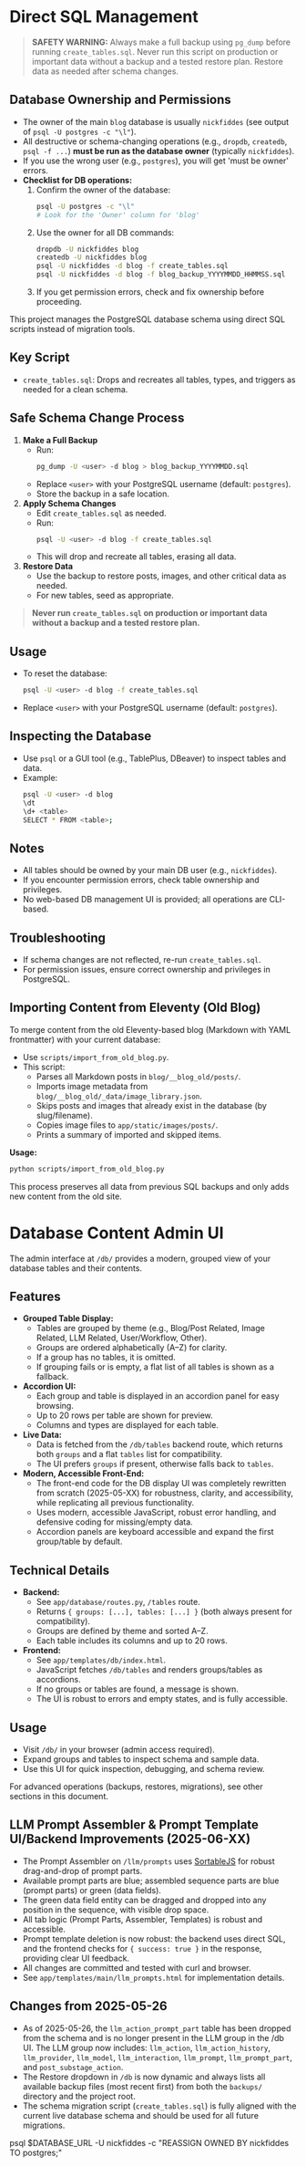 # Direct SQL Management

> **SAFETY WARNING:**
> Always make a full backup using `pg_dump` before running `create_tables.sql`. Never run this script on production or important data without a backup and a tested restore plan. Restore data as needed after schema changes.

## Database Ownership and Permissions
- The owner of the main `blog` database is usually `nickfiddes` (see output of `psql -U postgres -c "\l"`).
- All destructive or schema-changing operations (e.g., `dropdb`, `createdb`, `psql -f ...`) **must be run as the database owner** (typically `nickfiddes`).
- If you use the wrong user (e.g., `postgres`), you will get 'must be owner' errors.
- **Checklist for DB operations:**
  1. Confirm the owner of the database:
     ```bash
     psql -U postgres -c "\l"
     # Look for the 'Owner' column for 'blog'
     ```
  2. Use the owner for all DB commands:
     ```bash
     dropdb -U nickfiddes blog
     createdb -U nickfiddes blog
     psql -U nickfiddes -d blog -f create_tables.sql
     psql -U nickfiddes -d blog -f blog_backup_YYYYMMDD_HHMMSS.sql
     ```
  3. If you get permission errors, check and fix ownership before proceeding.

This project manages the PostgreSQL database schema using direct SQL scripts instead of migration tools.

## Key Script
- `create_tables.sql`: Drops and recreates all tables, types, and triggers as needed for a clean schema.

## Safe Schema Change Process
1. **Make a Full Backup**
   - Run:
     ```bash
     pg_dump -U <user> -d blog > blog_backup_YYYYMMDD.sql
     ```
   - Replace `<user>` with your PostgreSQL username (default: `postgres`).
   - Store the backup in a safe location.
2. **Apply Schema Changes**
   - Edit `create_tables.sql` as needed.
   - Run:
     ```bash
     psql -U <user> -d blog -f create_tables.sql
     ```
   - This will drop and recreate all tables, erasing all data.
3. **Restore Data**
   - Use the backup to restore posts, images, and other critical data as needed.
   - For new tables, seed as appropriate.

> **Never run `create_tables.sql` on production or important data without a backup and a tested restore plan.**

## Usage
- To reset the database:
  ```bash
  psql -U <user> -d blog -f create_tables.sql
  ```
- Replace `<user>` with your PostgreSQL username (default: `postgres`).

## Inspecting the Database
- Use `psql` or a GUI tool (e.g., TablePlus, DBeaver) to inspect tables and data.
- Example:
  ```bash
  psql -U <user> -d blog
  \dt
  \d+ <table>
  SELECT * FROM <table>;
  ```

## Notes
- All tables should be owned by your main DB user (e.g., `nickfiddes`).
- If you encounter permission errors, check table ownership and privileges.
- No web-based DB management UI is provided; all operations are CLI-based.

## Troubleshooting
- If schema changes are not reflected, re-run `create_tables.sql`.
- For permission issues, ensure correct ownership and privileges in PostgreSQL.

## Importing Content from Eleventy (Old Blog)

To merge content from the old Eleventy-based blog (Markdown with YAML frontmatter) with your current database:

- Use `scripts/import_from_old_blog.py`.
- This script:
  - Parses all Markdown posts in `blog/__blog_old/posts/`.
  - Imports image metadata from `blog/__blog_old/_data/image_library.json`.
  - Skips posts and images that already exist in the database (by slug/filename).
  - Copies image files to `app/static/images/posts/`.
  - Prints a summary of imported and skipped items.

**Usage:**
```bash
python scripts/import_from_old_blog.py
```

This process preserves all data from previous SQL backups and only adds new content from the old site.

# Database Content Admin UI

The admin interface at `/db/` provides a modern, grouped view of your database tables and their contents.

## Features
- **Grouped Table Display:**
  - Tables are grouped by theme (e.g., Blog/Post Related, Image Related, LLM Related, User/Workflow, Other).
  - Groups are ordered alphabetically (A–Z) for clarity.
  - If a group has no tables, it is omitted.
  - If grouping fails or is empty, a flat list of all tables is shown as a fallback.
- **Accordion UI:**
  - Each group and table is displayed in an accordion panel for easy browsing.
  - Up to 20 rows per table are shown for preview.
  - Columns and types are displayed for each table.
- **Live Data:**
  - Data is fetched from the `/db/tables` backend route, which returns both `groups` and a flat `tables` list for compatibility.
  - The UI prefers `groups` if present, otherwise falls back to `tables`.
- **Modern, Accessible Front-End:**
  - The front-end code for the DB display UI was completely rewritten from scratch (2025-05-XX) for robustness, clarity, and accessibility, while replicating all previous functionality.
  - Uses modern, accessible JavaScript, robust error handling, and defensive coding for missing/empty data.
  - Accordion panels are keyboard accessible and expand the first group/table by default.

## Technical Details
- **Backend:**
  - See `app/database/routes.py`, `/tables` route.
  - Returns `{ groups: [...], tables: [...] }` (both always present for compatibility).
  - Groups are defined by theme and sorted A–Z.
  - Each table includes its columns and up to 20 rows.
- **Frontend:**
  - See `app/templates/db/index.html`.
  - JavaScript fetches `/db/tables` and renders groups/tables as accordions.
  - If no groups or tables are found, a message is shown.
  - The UI is robust to errors and empty states, and is fully accessible.

## Usage
- Visit `/db/` in your browser (admin access required).
- Expand groups and tables to inspect schema and sample data.
- Use this UI for quick inspection, debugging, and schema review.

For advanced operations (backups, restores, migrations), see other sections in this document.

## LLM Prompt Assembler & Prompt Template UI/Backend Improvements (2025-06-XX)

- The Prompt Assembler on `/llm/prompts` uses [SortableJS](https://sortablejs.github.io/Sortable/) for robust drag-and-drop of prompt parts.
- Available prompt parts are blue; assembled sequence parts are blue (prompt parts) or green (data fields).
- The green data field entity can be dragged and dropped into any position in the sequence, with visible drop space.
- All tab logic (Prompt Parts, Assembler, Templates) is robust and accessible.
- Prompt template deletion is now robust: the backend uses direct SQL, and the frontend checks for `{ success: true }` in the response, providing clear UI feedback.
- All changes are committed and tested with curl and browser.
- See `app/templates/main/llm_prompts.html` for implementation details.

## Changes from 2025-05-26
- As of 2025-05-26, the `llm_action_prompt_part` table has been dropped from the schema and is no longer present in the LLM group in the /db UI. The LLM group now includes: `llm_action`, `llm_action_history`, `llm_provider`, `llm_model`, `llm_interaction`, `llm_prompt`, `llm_prompt_part`, and `post_substage_action`.
- The Restore dropdown in `/db` is now dynamic and always lists all available backup files (most recent first) from both the `backups/` directory and the project root.
- The schema migration script (`create_tables.sql`) is fully aligned with the current live database schema and should be used for all future migrations.

psql $DATABASE_URL -U nickfiddes -c "REASSIGN OWNED BY nickfiddes TO postgres;" 